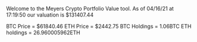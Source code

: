 Welcome to the Meyers Crypto Portfolio Value tool. 
As of 04/16/21 at 17:19:50 our valuation is $131407.44 

BTC Price = $61840.46
 ETH Price = $2442.75
BTC Holdings = 1.06BTC
 ETH holdings = 26.960005962ETH 
